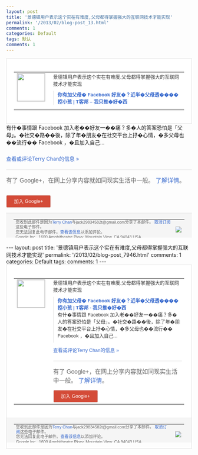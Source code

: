 ```yaml
---
layout: post
title: '景德镇用户表示这个实在有难度,父母都得掌握强大的互联网技术才能实现'
permalink: '/2013/02/blog-post_13.html'
comments: 1
categories: Default
tags: 默认
comments: 1
---
```

<!-- X-Notifications: 1:63bba92330000000 -->

<div style="border:solid 1px #dfdfdf;color:#686868;font:13px Arial"><div style="background-color:#fff;padding:20px;"><table cellpadding="0" cellspacing="0"><tr><td style="padding-right:15px;vertical-align:top"><a href="https://plus.google.com/_/notifications/emlink?emr=14900066512970582018&amp;emid=CMjhjuyZv7UCFeiltAodrkgAAA&amp;path=%2F108643996575278738906&amp;dt=1361167973074&amp;uob=8"><img height="75" src="https://lh3.googleusercontent.com/-KKRGTyJ5Bl0/AAAAAAAAAAI/AAAAAAAAtnY/R4QEWIp3Ur0/s75-c-k-a/photo.jpg" style="border:solid 1px #cccccc;" width="75"/></a></td><td style="width:578px;color:#333;font:13px Arial;vertical-align:top"><div style="padding-bottom:10px">景德镇用户表示这个实在有难度,父母都得掌<wbr/>握强大的互联网技术才能实现</div><div style="margin-bottom:10px;padding-left:10px; border-left:2px solid #EAEAEA"><span style="margin-right:5px"><a href="http://www.techbang.com/posts/12305-do-you-have-parents-facebook-friend-through-face-book-50-parents-monitor-child?utm_source=feedburner&amp;utm_medium=feed&amp;utm_campaign=Feed%3A+techbang+%28T%E5%AE%A2%E9%82%A6+%E6%9C%80%E6%96%B0%E6%96%87%E7%AB%A0%29" style="color:#3366CC;text-decoration:none"><span style="font-weight:bold">你有加父母� Facebook 好友�？近半�父母透����控小孩 | T客邦 – 我只推�好�西</span></a></span></div></td></tr></table></div></div>

<div style="padding-bottom:10px">有什�事情跟 Facebook 加入老��好友一��痛？多�人的答案恐怕<wbr/>是「父母」。�社交�路��後，除了年�朋<wbr/>友�在社交平台上抒�心情，�多父母也��<wbr/>流行�� Facebook ，�且加入自己…</div>

<a href="https://plus.google.com/_/notifications/emlink?emr=14900066512970582018&amp;emid=CMjhjuyZv7UCFeiltAodrkgAAA&amp;path=%2F108643996575278738906%2Fposts%2FbACkwvYqpVF%3Fgpinv%3DAMIXal-0eWwFyel5HanK0ZXVuDpFr57F9EA2znx4bAZDtun6PsOtDtibGZWb9n96cAhi_3Ci9TDUAMk8ouXSzyVzH50TTAAsts1JYHvNp5oTm666MGFKIvs&amp;dt=1361167973074&amp;uob=8" style="color:#3366CC;text-decoration:none">查看或评论Terry Chan的信息 »</a>

<div style="margin-top:20px;border-top:solid 1px #dfdfdf"><div style="padding:15px 0;color:#686868;font:16px Arial">有了 Google+，在网上分享内容就如同现实生活中一般。 <a href="http://www.google.com/+/learnmore/" style="color:#3366CC;text-decoration:none">了解详情</a>。</div><p><a href="https://plus.google.com/_/notifications/emlink?emr=14900066512970582018&amp;emid=CMjhjuyZv7UCFeiltAodrkgAAA&amp;path=%2F%3Fgpinv%3DAMIXal-0eWwFyel5HanK0ZXVuDpFr57F9EA2znx4bAZDtun6PsOtDtibGZWb9n96cAhi_3Ci9TDUAMk8ouXSzyVzH50TTAAsts1JYHvNp5oTm666MGFKIvs&amp;dt=1361167973074&amp;uob=8" style="padding:1px 20px;min-width:54px;display:inline-block; background-color:#d44b38;text-align:center; font:13px Arial; border-radius:3px;color:#fff;border:solid 1px #dfdfdf; white-space:nowrap;text-decoration:none;height:30px;line-height:30px">加入 Google+</a></p></div>

<div style="border-top:solid 1px #dfdfdf;padding:0 20px; background-color:#f5f5f5"><table cellpadding="0" cellspacing="0" style="height:50px"><tbody><tr><td style="vertical-align:middle;width:100%; color:#636363;font:11px Arial; line-height:120%">您收到此邮件是因为<a href="https://plus.google.com/_/notifications/emlink?emr=14900066512970582018&amp;emid=CMjhjuyZv7UCFeiltAodrkgAAA&amp;path=%2F108643996575278738906%3Fgpinv%3DAMIXal-0eWwFyel5HanK0ZXVuDpFr57F9EA2znx4bAZDtun6PsOtDtibGZWb9n96cAhi_3Ci9TDUAMk8ouXSzyVzH50TTAAsts1JYHvNp5oTm666MGFKIvs&amp;dt=1361167973074&amp;uob=8" style="color:#3366CC;text-decoration:none">Terry Chan</a>与jack29834582t@gmail.com分享了本邮件。 <a href="https://plus.google.com/_/notifications/emlink?emr=14900066512970582018&amp;emid=CMjhjuyZv7UCFeiltAodrkgAAA&amp;path=%2F_%2Fnonplus%2Femailsettings%3Fgpinv%3DAMIXal-0eWwFyel5HanK0ZXVuDpFr57F9EA2znx4bAZDtun6PsOtDtibGZWb9n96cAhi_3Ci9TDUAMk8ouXSzyVzH50TTAAsts1JYHvNp5oTm666MGFKIvs%26est%3DADH5u8UnnWkzcD6Jf3i3z7jAKpbc9qTsNcbwuIXQb1KqNmhvS4_P5yGfSEJOJgzIyc3kKhlTkWVQ80W7t8G5lxF7EZNRgfXIu93YjZiv6iCLfsJQVBFV9xBbjJnVtHgPW3sV18kBmKaQugvQAaYi2b_KqwwA2aE3mQ&amp;dt=1361167973074&amp;uob=8" style="color:#3366CC;text-decoration:none">取消订阅</a>这些电子邮件。<br/>您无法回复此电子邮件。<a href="https://plus.google.com/_/notifications/emlink?emr=14900066512970582018&amp;emid=CMjhjuyZv7UCFeiltAodrkgAAA&amp;path=%2F108643996575278738906%2Fposts%2FbACkwvYqpVF%3Fgpinv%3DAMIXal-0eWwFyel5HanK0ZXVuDpFr57F9EA2znx4bAZDtun6PsOtDtibGZWb9n96cAhi_3Ci9TDUAMk8ouXSzyVzH50TTAAsts1JYHvNp5oTm666MGFKIvs&amp;dt=1361167973074&amp;uob=8" style="color:#3366CC;text-decoration:none">查看该信息</a>以添加评论。<br/>Google Inc., 1600 Amphitheatre Pkwy, Mountain View, CA 94043 USA</td><td><img src="https://ssl.gstatic.com/s2/oz/images/notifications/logo/google-plus-6617a72bb36cc548861652780c9e6ff1.png"/></td></tr></tbody></table></div>---
layout: post
title: '景德镇用户表示这个实在有难度,父母都得掌握强大的互联网技术才能实现'
permalink: '/2013/02/blog-post_7946.html'
comments: 1
categories: Default
tags: 
comments: 1
---
<!-- X-Notifications: 1:63bba92330000000 -->

<div style="border:solid 1px #dfdfdf;color:#686868;font:13px Arial"><div style="background-color:#fff;padding:20px;"><table cellpadding="0" cellspacing="0"><tr><td style="padding-right:15px;vertical-align:top"><a href="https://plus.google.com/_/notifications/emlink?emr=14900066512970582018&amp;emid=CMjhjuyZv7UCFeiltAodrkgAAA&amp;path=%2F108643996575278738906&amp;dt=1361167973074&amp;uob=8"><img height="75" src="https://lh3.googleusercontent.com/-KKRGTyJ5Bl0/AAAAAAAAAAI/AAAAAAAAtnY/R4QEWIp3Ur0/s75-c-k-a/photo.jpg" style="border:solid 1px #cccccc;" width="75"/></a></td><td style="width:578px;color:#333;font:13px Arial;vertical-align:top"><div style="padding-bottom:10px">景德镇用户表示这个实在有难度,父母都得掌<wbr/>握强大的互联网技术才能实现</div><div style="margin-bottom:10px;padding-left:10px; border-left:2px solid #EAEAEA"><span style="margin-right:5px"><a href="http://www.techbang.com/posts/12305-do-you-have-parents-facebook-friend-through-face-book-50-parents-monitor-child?utm_source=feedburner&amp;utm_medium=feed&amp;utm_campaign=Feed%3A+techbang+%28T%E5%AE%A2%E9%82%A6+%E6%9C%80%E6%96%B0%E6%96%87%E7%AB%A0%29" style="color:#3366CC;text-decoration:none"><span style="font-weight:bold">你有加父母� Facebook 好友�？近半�父母透����控小孩 | T客邦 - 我只推�好�西</span></a><div style="padding-bottom:10px">有什�事情跟 Facebook 加入老��好友一��痛？多�人的答案恐怕<wbr/>是「父母」。�社交�路��後，除了年�朋<wbr/>友�在社交平台上抒�心情，�多父母也��<wbr/>流行�� Facebook ，�且加入自己...</div></span></div><a href="https://plus.google.com/_/notifications/emlink?emr=14900066512970582018&amp;emid=CMjhjuyZv7UCFeiltAodrkgAAA&amp;path=%2F108643996575278738906%2Fposts%2FbACkwvYqpVF%3Fgpinv%3DAMIXal-0eWwFyel5HanK0ZXVuDpFr57F9EA2znx4bAZDtun6PsOtDtibGZWb9n96cAhi_3Ci9TDUAMk8ouXSzyVzH50TTAAsts1JYHvNp5oTm666MGFKIvs&amp;dt=1361167973074&amp;uob=8" style="color:#3366CC;text-decoration:none">查看或评论Terry Chan的信息 »</a><div style="margin-top:20px;border-top:solid 1px #dfdfdf"><div style="padding:15px 0;color:#686868;font:16px Arial">有了 Google+，在网上分享内容就如同现实生活中一般。 <a href="http://www.google.com/+/learnmore/" style="color:#3366CC;text-decoration:none">了解详情</a>。</div><a href="https://plus.google.com/_/notifications/emlink?emr=14900066512970582018&amp;emid=CMjhjuyZv7UCFeiltAodrkgAAA&amp;path=%2F%3Fgpinv%3DAMIXal-0eWwFyel5HanK0ZXVuDpFr57F9EA2znx4bAZDtun6PsOtDtibGZWb9n96cAhi_3Ci9TDUAMk8ouXSzyVzH50TTAAsts1JYHvNp5oTm666MGFKIvs&amp;dt=1361167973074&amp;uob=8" style="padding:1px 20px;min-width:54px;display:inline-block; background-color:#d44b38;text-align:center; font:13px Arial; border-radius:3px;color:#fff;border:solid 1px #dfdfdf; white-space:nowrap;text-decoration:none;height:30px;line-height:30px">加入 Google+</a></div></td></tr></table></div><div style="border-top:solid 1px #dfdfdf;padding:0 20px; background-color:#f5f5f5"><table cellpadding="0" cellspacing="0" style="height:50px"><tbody><tr><td style="vertical-align:middle;width:100%; color:#636363;font:11px Arial; line-height:120%">您收到此邮件是因为<a href="https://plus.google.com/_/notifications/emlink?emr=14900066512970582018&amp;emid=CMjhjuyZv7UCFeiltAodrkgAAA&amp;path=%2F108643996575278738906%3Fgpinv%3DAMIXal-0eWwFyel5HanK0ZXVuDpFr57F9EA2znx4bAZDtun6PsOtDtibGZWb9n96cAhi_3Ci9TDUAMk8ouXSzyVzH50TTAAsts1JYHvNp5oTm666MGFKIvs&amp;dt=1361167973074&amp;uob=8" style="color:#3366CC;text-decoration:none">Terry Chan</a>与jack29834582t@gmail.com分享了本邮件。 <a href="https://plus.google.com/_/notifications/emlink?emr=14900066512970582018&amp;emid=CMjhjuyZv7UCFeiltAodrkgAAA&amp;path=%2F_%2Fnonplus%2Femailsettings%3Fgpinv%3DAMIXal-0eWwFyel5HanK0ZXVuDpFr57F9EA2znx4bAZDtun6PsOtDtibGZWb9n96cAhi_3Ci9TDUAMk8ouXSzyVzH50TTAAsts1JYHvNp5oTm666MGFKIvs%26est%3DADH5u8UnnWkzcD6Jf3i3z7jAKpbc9qTsNcbwuIXQb1KqNmhvS4_P5yGfSEJOJgzIyc3kKhlTkWVQ80W7t8G5lxF7EZNRgfXIu93YjZiv6iCLfsJQVBFV9xBbjJnVtHgPW3sV18kBmKaQugvQAaYi2b_KqwwA2aE3mQ&amp;dt=1361167973074&amp;uob=8" style="color:#3366CC;text-decoration:none">取消订阅</a>这些电子邮件。<br/>您无法回复此电子邮件。<a href="https://plus.google.com/_/notifications/emlink?emr=14900066512970582018&amp;emid=CMjhjuyZv7UCFeiltAodrkgAAA&amp;path=%2F108643996575278738906%2Fposts%2FbACkwvYqpVF%3Fgpinv%3DAMIXal-0eWwFyel5HanK0ZXVuDpFr57F9EA2znx4bAZDtun6PsOtDtibGZWb9n96cAhi_3Ci9TDUAMk8ouXSzyVzH50TTAAsts1JYHvNp5oTm666MGFKIvs&amp;dt=1361167973074&amp;uob=8" style="color:#3366CC;text-decoration:none">查看该信息</a>以添加评论。<br/>Google Inc., 1600 Amphitheatre Pkwy, Mountain View, CA 94043 USA<br/></td><td><img src="https://ssl.gstatic.com/s2/oz/images/notifications/logo/google-plus-6617a72bb36cc548861652780c9e6ff1.png"/></td></tr></tbody></table></div></div>